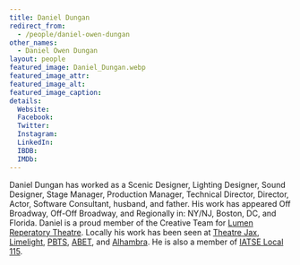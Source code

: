 ```yaml
---
title: Daniel Dungan
redirect_from:
  - /people/daniel-owen-dungan
other_names:
  - Daniel Owen Dungan
layout: people
featured_image: Daniel_Dungan.webp
featured_image_attr: 
featured_image_alt: 
featured_image_caption: 
details:
  Website: 
  Facebook:
  Twitter: 
  Instagram: 
  LinkedIn: 
  IBDB: 
  IMDb: 
---
```

Daniel Dungan has worked as a Scenic Designer, Lighting Designer, Sound Designer, Stage Manager, Production Manager, Technical Director, Director, Actor, Software Consultant, husband, and father. His work has appeared Off Broadway, Off-Off Broadway, and Regionally in: NY/NJ, Boston, DC, and Florida. Daniel is a proud member of the Creative Team for [Lumen Reperatory Theatre](/theatres/lumen-repertory-theatre/). Locally his work has been seen at [Theatre Jax](/theatres/theatre-jacksonville/), [Limelight](/theatres/limelight-theatre), [PBTS](/theatres/players-by-the-sea), [ABET](/theatres/abet-all-beaches-experimental-theatre), and [Alhambra](/theatres/the-alhambra-theatre-and-dining). He is also a member of [IATSE Local 115](http://www.iatse-115.com/). 